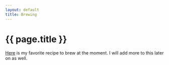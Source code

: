 ```yaml
---
layout: default
title: Brewing
---
```


# {{ page.title }}

[Here](/brewing/YosemiteFallsDoubleNutBrown.htm) is my favorite recipe to brew at the moment. I will add more to this later on as well.
